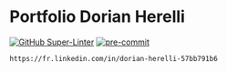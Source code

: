 # Portfolio Dorian Herelli

[![GitHub Super-Linter](https://github.com/hugo1martin/portfolio-dorian-herelli/workflows/Lint%20Code%20Base/badge.svg)](https://github.com/marketplace/actions/super-linter)  [![pre-commit](https://img.shields.io/badge/pre--commit-enabled-brightgreen?logo=pre-commit&logoColor=white)](https://github.com/pre-commit/pre-commit)

`https://fr.linkedin.com/in/dorian-herelli-57bb791b6`

